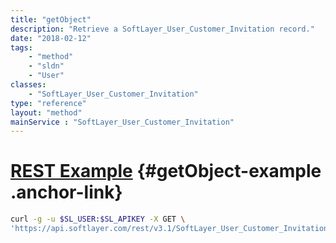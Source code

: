 ```yaml
---
title: "getObject"
description: "Retrieve a SoftLayer_User_Customer_Invitation record."
date: "2018-02-12"
tags:
    - "method"
    - "sldn"
    - "User"
classes:
    - "SoftLayer_User_Customer_Invitation"
type: "reference"
layout: "method"
mainService : "SoftLayer_User_Customer_Invitation"
---
```


# [REST Example](#getObject-example) <a href="/article/rest/"><i class="fas fa-question"></i></a> {#getObject-example .anchor-link} 
```bash
curl -g -u $SL_USER:$SL_APIKEY -X GET \
'https://api.softlayer.com/rest/v3.1/SoftLayer_User_Customer_Invitation/{SoftLayer_User_Customer_InvitationID}/getObject'
```
